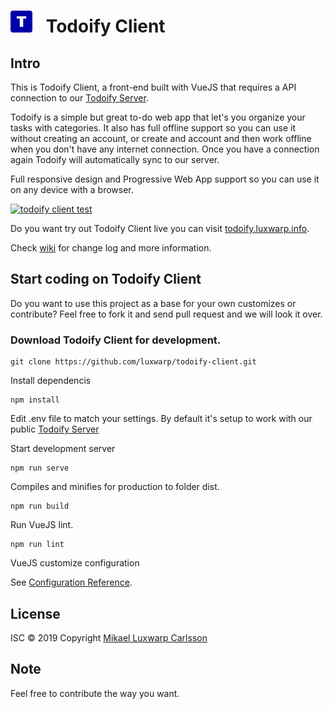 # <img src="./public/img/icons/android-chrome-192x192.png" width="35" style="margin-right: 15px;" alt="todoify client test"> Todoify Client

## Intro

This is Todoify Client, a front-end built with VueJS that requires a API connection to our [Todoify Server](https://github.com/luxwarp/todoify-server).

Todoify is a simple but great to-do web app that let's you organize your tasks with categories.
It also has full offline support so you can use it without creating an account, or create and account and then work offline when you don't have any internet connection. Once you have a connection again Todoify will automatically sync to our server.

Full responsive design and Progressive Web App support so you can use it on any device with a browser.

[<img src="https://i.imgur.com/LJ555Rw.gif" width="800" alt="todoify client test">](https://i.imgur.com/LJ555Rw.gif)

Do you want try out Todoify Client live you can visit [todoify.luxwarp.info](https://todoify.luxwarp.info).

Check [wiki](https://github.com/luxwarp/todoify-client/wiki) for change log and more information.

## Start coding on Todoify Client

Do you want to use this project as a base for your own customizes or contribute?
Feel free to fork it and send pull request and we will look it over.

### Download Todoify Client for development.

```
git clone https://github.com/luxwarp/todoify-client.git
```

Install dependencis

```
npm install
```

Edit .env file to match your settings. By default it's setup to work with our public [Todoify Server](https://github.com/luxwarp/todoify-server)

Start development server

```
npm run serve
```

Compiles and minifies for production to folder dist.

```
npm run build
```

Run VueJS lint.

```
npm run lint
```

VueJS customize configuration

See [Configuration Reference](https://cli.vuejs.org/config/).

## License

ISC © 2019 Copyright [Mikael Luxwarp Carlsson](https://luxwarp.info)

## Note

Feel free to contribute the way you want.
